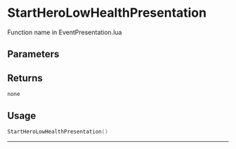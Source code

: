 # StartHeroLowHealthPresentation

Function name in EventPresentation.lua

## Parameters

## Returns

`none`

## Usage

```lua
StartHeroLowHealthPresentation()
```

---
